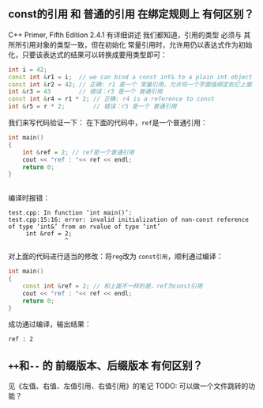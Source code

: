 ## const的引用 和 普通的引用 在绑定规则上 有何区别？
C++ Primer, Fifth Edition 2.4.1 有详细讲述
我们都知道，引用的类型 必须与 其所所引用对象的类型一致，但在初始化 常量引用时，允许用仍以表达式作为初始化，只要该表达式的结果可以转换成要用类型即可：
```cpp
int i = 42;
const int &r1 = i;  // we can bind a const int& to a plain int object
const int &r2 = 42; // 正确: r1 是一个 常量引用，允许将一个字面值绑定到它上面
int &r3 = 43        // 错误：r3 是一个 普通引用
const int &r4 = r1 * 2; // 正确: r4 is a reference to const
int &r5 = r * 2;        // 错误：r5 是一个 普通引用
```
我们来写代码验证一下：
在下面的代码中，`ref`是一个普通引用：
```cpp
int main()
{
    int &ref = 2; // ref是一个普通引用
    cout << "ref : "<< ref << endl;
    return 0;
}
    
```
编译时报错：
```
test.cpp: In function ‘int main()’:
test.cpp:15:16: error: invalid initialization of non-const reference of type ‘int&’ from an rvalue of type ‘int’
     int &ref = 2;
                ^
```
对上面的代码进行适当的修改：将`reg`改为 `const引用`，顺利通过编译：
```cpp
int main()
{
    const int &ref = 2; // 和上面不一样的是，ref为const引用
    cout << "ref : "<< ref << endl;
    return 0;
}
```
成功通过编译，输出结果：
```
ref : 2
```

## `++`和`--` 的 前缀版本、后缀版本 有何区别？
见《左值、右值、左值引用、右值引用》的笔记
TODO: 可以做一个文件跳转的功能？